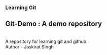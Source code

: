 ### Learning Git 
## Git-Demo : A demo repository 
<br>
A repository for learning git and github.
<br>
Author - Jaskirat Singh